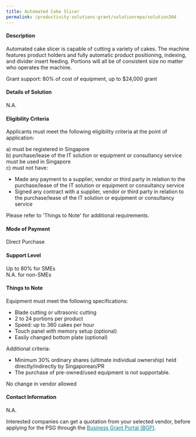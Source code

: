 ```yaml
---
title: Automated Cake Slicer
permalink: /productivity-solutions-grant/solutionrepo/solution304
---
```


#### Description

Automated cake slicer is capable of cutting a variety of cakes. The machine features product holders and fully automatic product positioning, indexing, and divider insert feeding. Portions will all be of consistent size no matter who operates the machine. 

Grant support: 80% of cost of equipment, up to $24,000 grant

#### Details of Solution

N.A.

#### Eligibility Criteria

Applicants must meet the following eligibility criteria at the point of application:

a) must be registered in Singapore <br>
b) purchase/lease of the IT solution or equipment or consultancy service must be used in Singapore <br>
c) must not have:
- Made any payment to a supplier, vendor or third party in relation to the purchase/lease of the IT solution or equipment or consultancy service
- Signed any contract with a supplier, vendor or third party in relation to the purchase/lease of the IT solution or equipment or consultancy service

Please refer to 'Things to Note' for additional requirements.

#### Mode of Payment
Direct Purchase

#### Support Level
Up to 80% for SMEs <br>
N.A. for non-SMEs

#### Things to Note
Equipment must meet the following specifications:
- Blade cutting or ultrasonic cutting
- 2 to 24 portions per product
- Speed: up to 360 cakes per hour
- Touch panel with memory setup (optional)
- Easily changed bottom plate (optional)

Additional criteria:
- Minimum 30% ordinary shares (ultimate individual ownership) held directly/indirectly by Singaporean/PR
- The purchase of pre-owned/used equipment is not supportable.

No change in vendor allowed

#### Contact Information
N.A.

Interested companies can get a quotation from your selected vendor, before applying for the PSG through the <a target='_blank' style='color:#037e8a' href='https://www.businessgrants.gov.sg/'>Business Grant Portal (BGP)</a>.
